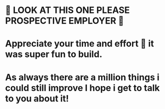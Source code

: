 # 👀 LOOK AT THIS ONE PLEASE PROSPECTIVE EMPLOYER 👀

# Appreciate your time and effort 🙏 it was super fun to build.

# As always there are a million things i could still improve I hope i get to talk to you about it!
